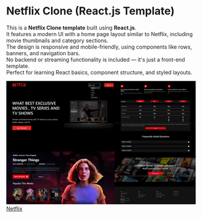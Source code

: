 # Netflix Clone (React.js Template)

This is a **Netflix Clone template** built using **React.js**.  
It features a modern UI with a home page layout similar to Netflix, including movie thumbnails and category sections.  
The design is responsive and mobile-friendly, using components like rows, banners, and navigation bars.  
No backend or streaming functionality is included — it's just a front-end template.  
Perfect for learning React basics, component structure, and styled layouts.

   ![Alt text](netflix.png) 
   [Netflix ](https://nneetflixx.netlify.app/) 
